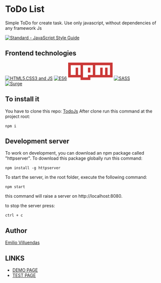 # ToDo List
Simple ToDo for create task. 
Use only javascript, without dependencies of any framework Js

[![Standard - JavaScript Style Guide](https://img.shields.io/badge/code_style-standard-brightgreen.svg)](http://standardjs.com/)



## Frontend technologies
[![HTML5,CSS3 and JS](https://github.com/FransLopez/logo-images/blob/master/logos/html5-css3-js.png)](http://www.w3.org/)
[![ES6](https://github.com/oscmedgon/logo-images/blob/master/logos/es6.png)](http://www.ecma-international.org/ecma-262/6.0/)
[![npm](https://github.com/MarioTerron/logo-images/blob/master/logos/npm.png)](https://www.npmjs.com/)
[![SASS](https://github.com/FransLopez/logo-images/blob/master/logos/sass.png)](http://sass-lang.com/)  
[![Surge](https://github.com/jalbertsr/logo-badge-images/blob/master/img/rsz_surge.png?raw=true)](http://surge.sh/)



## To install it

 You have to clone this repo:
[TodoJs](https://github.com/emiliovillu/todoJs)
After clone run this command at the project root:
```
npm i
```
## Development server

To work on development, you can download an npm package called "httpserver".
To download this package globally run this command:

```
npm install -g httpserver
```

To start the server, in the root folder, execute the following command:

```
npm start
```

this command will raise a server on http://localhost:8080.

to stop the server press:

```
ctrl + c
```



## Author
[Emilio Villuendas](https://www.github.com/emiliovillu)

## LINKS
- [DEMO PAGE](https://todo-js-evz.surge.sh/)
- [TEST PAGE](https://todo-js-evz.surge.sh/tests)

